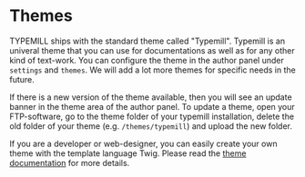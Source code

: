 # Themes

TYPEMILL ships with the standard theme called "Typemill". Typemill is an univeral theme that you can use for documentations as well as for any other kind of text-work. You can configure the theme in the author panel under `settings` and `themes`. We will add a lot more themes for specific needs in the future.

 If there is a new version of the theme available, then you will see an update banner in the theme area of the author panel. To update a theme, open your FTP-software, go to the theme folder of your typemill installation, delete the old folder of your theme (e.g. `/themes/typemill`) and upload the new folder.

If you are a developer or web-designer, you can easily create your own theme with the template language Twig. Please read the [theme documentation](/theme-developers) for more details.

